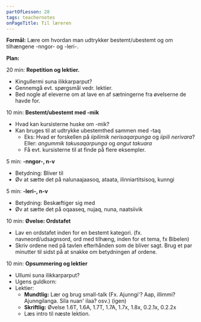 ```yaml
---
partOfLesson: 28
tags: teachernotes
onPageTitle: Til læreren
---
```

**Formål:** Lære om hvordan man udtrykker bestemt/ubestemt og om tilhængene -nngor- og -leri-.

**Plan:**

20 min: **Repetition og lektier.**

- Kingullermi suna ilikkarparput?
- Gennemgå evt. spørgsmål vedr. lektier.
- Bed nogle af eleverne om at lave en af sætningerne fra øvelserne de havde for.

10 min: **Bestemt/ubestemt med -mik**
- Hvad kan kursisterne huske om -mik?
- Kan bruges til at udtrykke ubestemthed sammen med -taq
    - Eks: Hvad er forskellen på *iipilimik nerisaqarpunga* og *iipili nerivara*? Eller: *angummik takusaqarpunga* og *angut takuara*
    - Få evt. kursisterne til at finde på flere eksempler.

5 min: **-nngor-, n-v**
- Betydning: Bliver til
- Øv at sætte det på nalunaajaasoq, ataata, ilinniartitsisoq, kunngi

5 min: **-leri-, n-v**
- Betydning: Beskæftiger sig med
- Øv at sætte det på oqaaseq, nujaq, nuna, naatsiivik

10 min: **Øvelse: Ordstafet**
- Lav en ordstafet inden for en bestemt kategori. (fx. navneord/udsagnsord, ord med tilhæng, inden for et tema, fx Bibelen)
- Skriv ordene ned på tavlen efterhånden som de bliver sagt. Brug et par minutter til sidst på at snakke om betydningen af ordene.

10 min: **Opsummering og lektier**

- Ullumi suna ilikkarparput?
- Ugens guldkorn: 
- Lektier:
    - **Mundtlig:** Lær og brug small-talk (Fx. Ajunngi'? Aap, illimmi? Ajunngilanga. Sila nuan' ilaa? osv.) (igen)
    - **Skriftlig:** Øvelse 1.6T, 1.6A, 1.7T, 1.7A, 1.7x, 1.8x, 0.2.1x, 0.2.2x
    - Læs intro til næste lektion.
